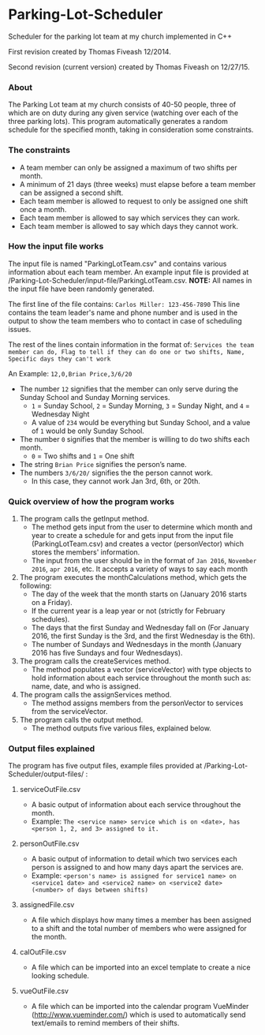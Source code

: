 # Parking-Lot-Scheduler
Scheduler for the parking lot team at my church implemented in C++

First revision created by Thomas Fiveash 12/2014.

Second revision (current version) created by Thomas Fiveash on 12/27/15.

### About
The Parking Lot team at my church consists of 40-50 people, three of which are on duty during any given service (watching over each of the three parking lots). This program automatically generates a random schedule for the specified month, taking in consideration some constraints.

### The constraints
 - A team member can only be assigned a maximum of two shifts per month.
 - A minimum of 21 days (three weeks) must elapse before a team member can be assigned a second shift.
 - Each team member is allowed to request to only be assigned one shift once a month.
 - Each team member is allowed to say which services they can work.
 - Each team member is allowed to say which days they cannot work.

### How the input file works
The input file is named "ParkingLotTeam.csv" and contains various information about each team member. An example input file is provided at /Parking-Lot-Scheduler/input-file/ParkingLotTeam.csv. **NOTE:** All names in the input file have been randomly generated.

The first line of the file contains:
`Carlos Miller: 123-456-7890`
This line contains the team leader's name and phone number and is used in the output to show the team members who to contact in case of scheduling issues.

The rest of the lines contain information in the format of:
`Services the team member can do, Flag to tell if they can do one or two shifts, Name, Specific days they can't work`

An Example:
`12,0,Brian Price,3/6/20`

- The number `12` signifies that the member can only serve during the Sunday School and Sunday Morning services.
    - `1` = Sunday School, `2` = Sunday Morning, `3` = Sunday Night, and `4` = Wednesday Night
    - A value of `234` would be everything but Sunday School, and a value of `1` would be only Sunday School.
- The number `0` signifies that the member is willing to do two shifts each month.
    - `0` = Two shifts and `1` = One shift
- The string `Brian Price` signifies the person’s name.
- The numbers `3/6/20/` signifies the the person cannot work.
    - In this case, they cannot work Jan 3rd, 6th, or 20th.

### Quick overview of how the program works
1. The program calls the getInput method.
    - The method gets input from the user to determine which month and year to create a schedule for and gets input from the input file (ParkingLotTeam.csv) and creates a vector (personVector) which stores the members' information.
    - The input from the user should be in the format of `Jan 2016`, `November 2016`, `apr 2016`, etc. It accepts a variety of ways to say each month
2. The program executes the monthCalculations method, which gets the following:
    - The day of the week that the month starts on (January 2016 starts on a Friday).
    - If the current year is a leap year or not (strictly for February schedules).
    - The days that the first Sunday and Wednesday fall on (For January 2016, the first Sunday is the 3rd, and the first Wednesday is the 6th).
    - The number of Sundays and Wednesdays in the month (January 2016 has five Sundays and four Wednesdays).
3. The program calls the createServices method. 
    - The method populates a vector (serviceVector) with type <service> objects to hold information about each service throughout the month such as: name, date, and who is assigned.
4. The program calls the assignServices method. 
    - The method assigns members from the personVector to services from the serviceVector.
5. The program calls the output method.
    - The method outputs five various files, explained below. 

### Output files explained

The program has five output files, example files provided at /Parking-Lot-Scheduler/output-files/ :

1. serviceOutFile.csv
    - A basic output of information about each service throughout the month.
    - Example: `The <service name> service which is on <date>, has <person 1, 2, and 3> assigned to it.`

2. personOutFile.csv
    - A basic output of information to detail which two services each person is assigned to and how many days apart the services are.
    - Example: `<person's name> is assigned for service1 name> on <service1 date> and <service2 name> on <service2 date> (<number> of days between shifts)`

3. assignedFile.csv
    - A file which displays how many times a member has been assigned to a shift and the total number of members who were assigned for the month.

4. calOutFile.csv
    - A file which can be imported into an excel template to create a nice looking schedule.
    
2. vueOutFile.csv
    - A file which can be imported into the calendar program VueMinder (http://www.vueminder.com/) which is used to automatically send text/emails to remind members of their shifts.

